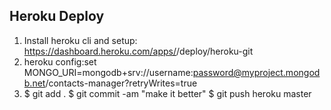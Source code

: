## Heroku Deploy
1. Install heroku cli and setup: https://dashboard.heroku.com/apps/<myproject-name>/deploy/heroku-git
2. heroku config:set MONGO_URI=mongodb+srv://username:password@myproject.mongodb.net/contacts-manager?retryWrites=true
3.  $ git add .
    $ git commit -am "make it better"
    $ git push heroku master